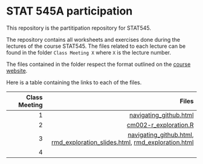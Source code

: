 # STAT 545A participation
This repository is the partitipation repository for STAT545. 

The repository contains all worksheets and exercises done during the lectures of the course STAT545. The files related to each lecture can be found in the folder `Class Meeting X` where `X` is the lecture number.

The files contained in the folder respect the format outlined on the [course website](https://stat545.stat.ubc.ca/evaluation/participation/).

Here is a table containing the links to each of the files.

| Class Meeting | Files |
| ---: | ---: |
| 1 |  [navigating_github.html](https://vittorioromaniello.github.io/STAT545-participation/Class%20Meeting%201/navigating_github.html)| 
| 2 |[cm002-r_exploration.R](https://vittorioromaniello.github.io/STAT545-participation/Class%20Meeting%202/cm002-r_exploration.R) |
| 3 | [navigating_github.html](https://vittorioromaniello.github.io/STAT545-participation/Class%20Meeting%203/navigating_github.html), [rmd_exploration_slides.html](https://vittorioromaniello.github.io/STAT545-participation/Class%20Meeting%203/rmd_exploration_slides.html), [rmd_exploration.html](https://vittorioromaniello.github.io/STAT545-participation/Class%20Meeting%203/rmd_exploration.html)|
| 4 |
